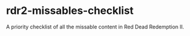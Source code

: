 # rdr2-missables-checklist

A priority checklist of all the missable content in Red Dead Redemption II.
